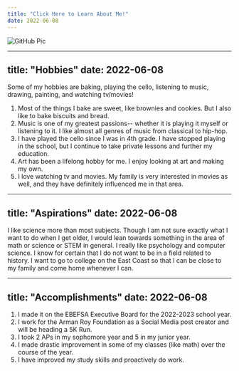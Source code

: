 ```yaml
---
title: "Click Here to Learn About Me!"
date: 2022-06-08
---
```


![GitHub Pic](https://user-images.githubusercontent.com/84579954/121763205-0f315400-cb08-11eb-818d-65590e35c483.JPG)

---
title: "Hobbies"
date: 2022-06-08
---

Some of my hobbies are baking, playing the cello, listening to music, drawing, painting, and watching tv/movies!
1) Most of the things I bake are sweet, like brownies and cookies. But I also like to bake biscuits and bread. 
2) Music is one of my greatest passions-- whether it is playing it myself or listening to it. I like almost all genres of music from classical to hip-hop.
3) I have played the cello since I was in 4th grade. I have stopped playing in the school, but I continue to take private lessons and further my education.
4) Art has been a lifelong hobby for me. I enjoy looking at art and making my own.
5) I love watching tv and movies. My family is very interested in movies as well, and they have definitely influenced me in that area. 

---
title: "Aspirations"
date: 2022-06-08
---

I like science more than most subjects. Though I am not sure exactly what I want to do when I get older, I would lean towards something in the area of math or science or STEM in general. I really like psychology and computer science. I know for certain that I do not want to be in a field related to history. I want to go to college on the East Coast so that I can be close to my family and come home whenever I can.

---
title: "Accomplishments"
date: 2022-06-08
---
1) I made it on the EBEFSA Executive Board for the 2022-2023 school year. 
2) I work for the Arman Roy Foundation as a Social Media post creator and will be heading a 5K Run. 
3) I took 2 APs in my sophomore year and 5 in my junior year. 
4) I made drastic improvement in some of my classes (like math) over the course of the year.
5) I have improved my study skills and proactively do work. 
